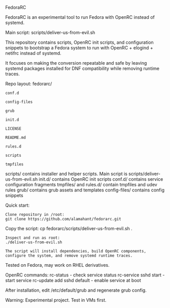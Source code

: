 FedoraRC

FedoraRC is an experimental tool to run Fedora with OpenRC instead of systemd.

Main script: scripts/deliver-us-from-evil.sh

This repository contains scripts, OpenRC init scripts, and configuration snippets to bootstrap a Fedora system to run with OpenRC + elogind + netifrc instead of systemd.

It focuses on making the conversion repeatable and safe by leaving systemd packages installed for DNF compatibility while removing runtime traces.

Repo layout:
fedorarc/

    conf.d

    config-files

    grub

    init.d

    LICENSE

    README.md

    rules.d

    scripts

    tmpfiles

scripts/ contains installer and helper scripts. Main script is scripts/deliver-us-from-evil.sh
init.d/ contains OpenRC init scripts
conf.d/ contains service configuration fragments
tmpfiles/ and rules.d/ contain tmpfiles and udev rules
grub/ contains grub assets and templates
config-files/ contains config snippets

Quick start:

    Clone repository in /root:
    git clone https://github.com/alamahant/fedorarc.git

Copy the script:
cp fedorarc/scripts/deliver-us-from-evil.sh .

    Inspect and run as root:
    ./deliver-us-from-evil.sh

    The script will install dependencies, build OpenRC components, configure the system, and remove systemd runtime traces.

Tested on Fedora, may work on RHEL derivatives.

OpenRC commands:
rc-status - check service status
rc-service sshd start - start service
rc-update add sshd default - enable service at boot

After installation, edit /etc/default/grub and regenerate grub config.

Warning: Experimental project. Test in VMs first.